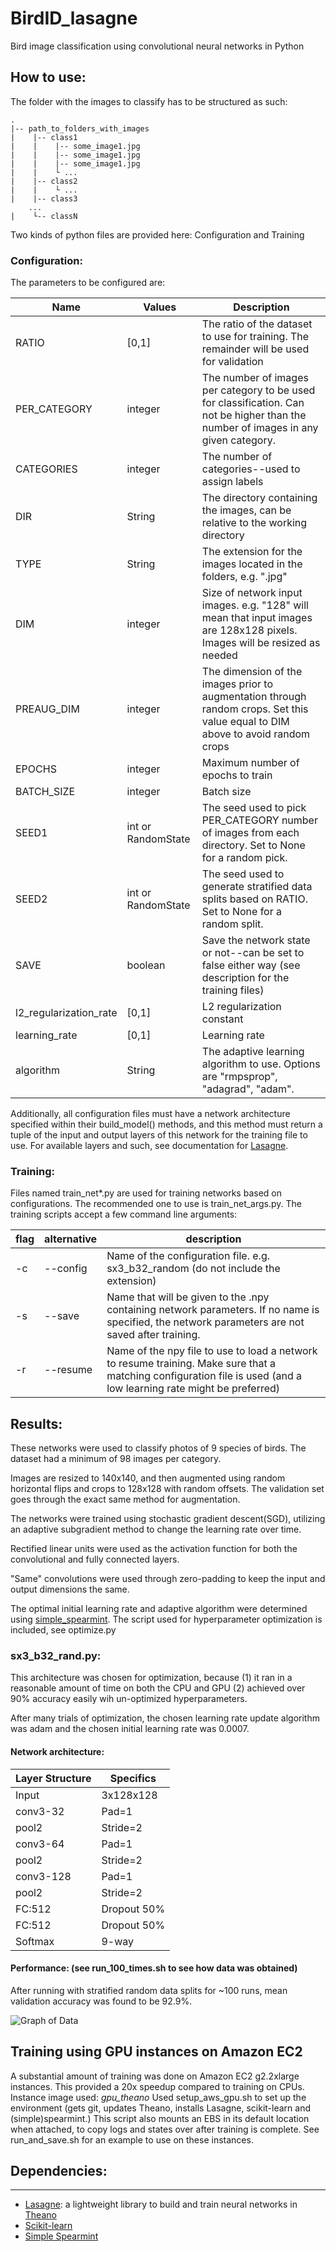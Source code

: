 # BirdID_lasagne

Bird image classification using convolutional neural networks in Python

## How to use:

The folder with the images to classify has to be structured as such:

    .
    |-- path_to_folders_with_images
    |    |-- class1
    |    |    |-- some_image1.jpg
    |    |    |-- some_image1.jpg
    |    |    |-- some_image1.jpg
    |    |    └ ...
    |    |-- class2
    |    |    └ ...
    |    |-- class3
        ...
    |    └-- classN
  

Two kinds of python files are provided here: Configuration and Training

### Configuration: 

The parameters to be configured are:


Name | Values | Description
---- | ---- | -----
RATIO | [0,1] | The ratio of the dataset to use for training. The remainder will be used for validation
PER_CATEGORY | integer | The number of images per category to be used for classification. Can not be higher than the number of images in any given category.
CATEGORIES | integer | The number of categories--used to assign labels
DIR | String | The directory containing the images, can be relative to the working directory
TYPE | String | The extension for the images located in the folders, e.g. ".jpg"
DIM | integer | Size of network input images. e.g. "128" will mean that input images are 128x128 pixels. Images will be resized as needed
PREAUG_DIM | integer | The dimension of the images prior to augmentation through random crops. Set this value equal to DIM above to avoid random crops
EPOCHS | integer | Maximum number of epochs to train
BATCH_SIZE | integer | Batch size
SEED1 | int or RandomState | The seed used to pick PER_CATEGORY number of images from each directory. Set to None for a random pick.
SEED2 | int or RandomState | The seed used to generate stratified data splits based on RATIO. Set to None for a random split.
SAVE | boolean | Save the network state or not--can be set to false either way (see description for the training files)
l2_regularization_rate | [0,1] | L2 regularization constant
learning_rate | [0,1] | Learning rate
algorithm | String | The adaptive learning algorithm to use. Options are "rmpsprop", "adagrad", "adam".


Additionally, all configuration files must have a network architecture specified within their build_model() methods, and this method must return a tuple of the input and output layers of this network for the training file to use.
For available layers and such, see documentation for [Lasagne][1].

### Training: 

Files named train_net*.py are used for training networks based on configurations. The recommended one to use is train_net_args.py. The training scripts accept a few command line arguments:

flag | alternative | description
---- | ---- | ----
-c | --config | Name of the configuration file. e.g. sx3_b32_random (do not include the extension)
-s | --save | Name that will be given to the .npy containing network parameters. If no name is specified, the network parameters are not saved after training.
-r | --resume | Name of the npy file to use to load a network to resume training. Make sure that a matching configuration file is used (and a low learning rate might be preferred)

## Results:
These networks were used to classify photos of 9 species of birds. The dataset had a minimum of 98 images per category.

Images are resized to 140x140, and then augmented using random horizontal flips and crops to 128x128 with random offsets. The validation set goes through the exact same method for augmentation. 

The networks were trained using stochastic gradient descent(SGD), utilizing an adaptive subgradient method to change the learning rate over time. 

Rectified linear units were used as the activation function for both the convolutional and fully connected layers.

"Same" convolutions were used through zero-padding to keep the input and output dimensions the same.

The optimal initial learning rate and adaptive algorithm were determined using [simple_spearmint][4].
The script used for hyperparameter optimization is included, see optimize.py


### sx3_b32_rand.py:
This architecture was chosen for optimization, because (1) it ran in a reasonable amount of time on both the CPU and GPU (2) achieved over 90% accuracy easily wih un-optimized hyperparameters.

After many trials of optimization, the chosen learning rate update algorithm was adam and the chosen initial learning rate was 0.0007.

#### Network architecture:

Layer Structure | Specifics
--------------- | ----------
Input           | 3x128x128
conv3-32        | Pad=1
pool2           | Stride=2
conv3-64        | Pad=1
pool2           | Stride=2
conv3-128       | Pad=1
pool2           | Stride=2
FC:512          | Dropout 50%
FC:512          | Dropout 50%
Softmax         | 9-way

#### Performance: (see run_100_times.sh to see how data was obtained)
After running with stratified random data splits for ~100 runs, mean validation accuracy was found to be 92.9%. 

![Graph of Data](http://i.imgur.com/GeW4UUM.png)


## Training using GPU instances on Amazon EC2

A substantial amount of training was done on Amazon EC2 g2.2xlarge instances. This provided a 20x speedup compared to training on CPUs.
Instance image used: _gpu_theano_
Used setup_aws_gpu.sh to set up the environment (gets git, updates Theano, installs Lasagne, scikit-learn and (simple)spearmint.) This script also mounts an EBS in its default location when attached, to copy logs and states over after training is complete.
See run_and_save.sh for an example to use on these instances.


## Dependencies:
----------

- [Lasagne][1]: a lightweight library to build and train neural networks in [Theano][2]
- [Scikit-learn][3]
- [Simple Spearmint][2]

[1]: https://github.com/Lasagne/Lasagne
[2]: https://github.com/Theano/Theano
[3]: http://scikit-learn.org/stable/
[4]: https://github.com/craffel/simple_spearmint
